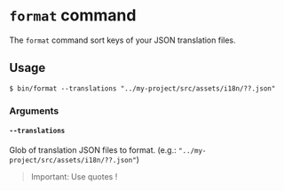 # `format` command

The `format` command sort keys of your JSON translation files.

## Usage

    $ bin/format --translations "../my-project/src/assets/i18n/??.json"

### Arguments

#### `--translations`

Glob of translation JSON files to format. (e.g.: `"../my-project/src/assets/i18n/??.json"`)

> Important: Use quotes !
